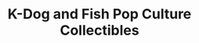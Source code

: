 ---
title: "K-Dog and Fish Pop Culture Collectibles"
url: /bracebridge/k-dog-and-fish-pop-culture-collectibles/
shop: toys
---